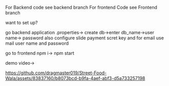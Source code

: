 For Backend code see backend branch
For frontend Code see Frontend branch


want to set up?

go backend application .properties-> create db->enter db_name->user name-> password also configure slide payment scret key and for email use mail user name and password

go to frontend npm i-> npm start


demo video->




https://github.com/dragmaster019/Street-Food-Wala/assets/83837160/b8073bcd-b9fa-4aef-abf3-d5a733257198


